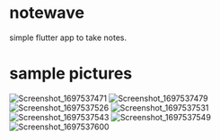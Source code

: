 # notewave

simple flutter app to take notes.

sample pictures
=================
![Screenshot_1697537471](https://github.com/Nyi-NyiSoe/NoteWave/assets/122159552/f720cafb-bc06-40f1-abbf-8bcfd5cf8649)
![Screenshot_1697537479](https://github.com/Nyi-NyiSoe/NoteWave/assets/122159552/6e04234d-b1e6-4165-bc33-7034a0ddfc2b)
![Screenshot_1697537526](https://github.com/Nyi-NyiSoe/NoteWave/assets/122159552/8cb49196-14e6-4a8f-a68b-591b9f421445)
![Screenshot_1697537531](https://github.com/Nyi-NyiSoe/NoteWave/assets/122159552/e4655e61-0595-4d22-aecc-bbcee09c3571)
![Screenshot_1697537543](https://github.com/Nyi-NyiSoe/NoteWave/assets/122159552/641e964a-1f0e-466a-b6a0-b85bd5698fc3)
![Screenshot_1697537549](https://github.com/Nyi-NyiSoe/NoteWave/assets/122159552/d7b4b2b9-10bf-4d6e-92d5-f46919d0ad79)
![Screenshot_1697537600](https://github.com/Nyi-NyiSoe/NoteWave/assets/122159552/945dd834-c0fc-46b7-926c-e28b3fea8410)
